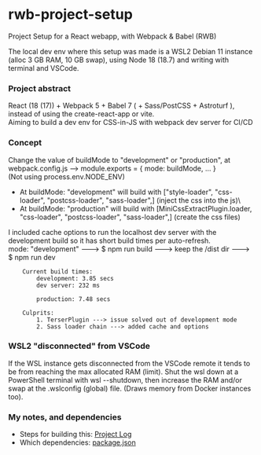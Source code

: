 # rwb-project-setup
Project Setup for a React webapp, with Webpack & Babel (RWB)

The local dev env where this setup was made is a WSL2 Debian 11 instance (alloc 3 GB RAM, 10 GB swap), using Node 18 (18.7) and writing with terminal and VSCode.

### Project abstract
React (18 (17)) + Webpack 5 + Babel 7 ( + Sass/PostCSS + Astroturf ), instead of using the create-react-app or vite.\
Aiming to build a dev env for CSS-in-JS with webpack dev server for CI/CD

### Concept
Change the value of buildMode to "development" or "production", at webpack.config.js --> module.exports = { mode: buildMode, ... }\
(Not using process.env.NODE_ENV)
- At buildMode: "development" will build with ["style-loader", "css-loader", "postcss-loader", "sass-loader",] (inject the css into the js)\
- At buildMode: "production" will build with [MiniCssExtractPlugin.loader, "css-loader", "postcss-loader", "sass-loader",] (create the css files)

I included cache options to run the localhost dev server with the development build so it has short build times per auto-refresh.\
mode: "development" ---> $ npm run build ---> keep the /dist dir ---> $ npm run dev

        Current build times:
            development: 3.85 secs
            dev server: 232 ms

            production: 7.48 secs

        Culprits:
            1. TerserPlugin ---> issue solved out of development mode
            2. Sass loader chain ---> added cache and options        


### WSL2 "disconnected" from VSCode
If the WSL instance gets disconnected from the VSCode remote it tends to be from reaching the max allocated RAM (limit).
Shut the wsl down at a PowerShell terminal with wsl --shutdown, then increase the RAM and/or swap at the .wslconfig (global) file. 
(Draws memory from Docker instances too).

### My notes, and dependencies
- Steps for building this: [Project Log](../main/project-notes/project-log.txt)
- Which dependencies: [package.json](../main/package.json)
